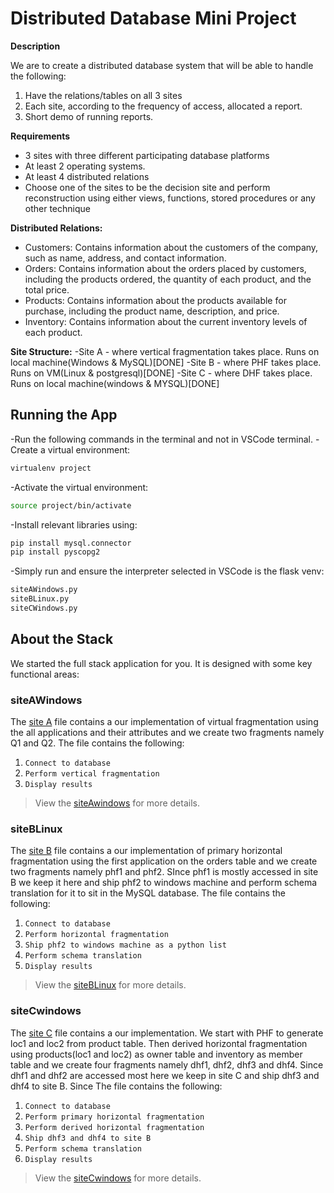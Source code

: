 # Distributed Database Mini Project

**Description**

We are to create a distributed database system that will be able to handle the following:
1) Have the relations/tables on all 3 sites
2) Each site, according to the frequency of access, allocated a report.
3) Short demo of running reports. 


**Requirements**

- 3 sites with three different participating database platforms
- At least 2 operating systems.
- At least 4 distributed relations
- Choose one of the sites to be the decision site and perform reconstruction using either views, functions, stored procedures or any other technique

**Distributed Relations:**
- Customers: Contains information about the customers of the company, such as name, address, and contact information.
- Orders: Contains information about the orders placed by customers, including the products ordered, the quantity of each product, and the total price.
- Products: Contains information about the products available for purchase, including the product name, description, and price.
- Inventory: Contains information about the current inventory levels of each product.

**Site Structure:**
-Site A - where vertical fragmentation takes place. Runs on local machine(Windows & MySQL)[DONE]
-Site B - where PHF takes place. Runs on VM(Linux & postgresql)[DONE]
-Site C - where DHF takes place. Runs on local machine(windows & MYSQL)[DONE]

## Running the App
-Run the following commands in the terminal and not in VSCode terminal.
-Create a virtual environment:
```bash
virtualenv project
```
-Activate the virtual environment:
```bash
source project/bin/activate
```
-Install relevant libraries using:
```bash
pip install mysql.connector
pip install pyscopg2
```
-Simply run and ensure the interpreter selected in VSCode is the flask venv:
```bash
siteAWindows.py
siteBLinux.py
siteCWindows.py
```

## About the Stack

We started the full stack application for you. It is designed with some key functional areas:

### siteAWindows

The [site A](./siteAwindows.py) file contains a our implementation of virtual fragmentation using the all applications and their attributes and we create two fragments namely Q1 and Q2. The file contains the following:
1. `Connect to database`
2. `Perform vertical fragmentation`
3. `Display results`

> View the [siteAwindows](./siteAwindows.py) for more details.

### siteBLinux

The [site B](./siteBlinux.py) file contains a our implementation of primary horizontal fragmentation using the first application on the orders table and we create two fragments namely phf1 and phf2. SInce phf1 is mostly accessed in site B we keep it here and ship phf2 to windows machine and perform schema translation for it to sit in the MySQL database. The file contains the following:
1. `Connect to database`
2. `Perform horizontal fragmentation`
3. `Ship phf2 to windows machine as a python list`
4. `Perform schema translation`
5. `Display results`

> View the [siteBLinux](./siteBlinux.py) for more details.

### siteCwindows

The [site C](./siteCwindows.py) file contains a our implementation. We start with PHF to generate loc1 and loc2 from product table. Then derived horizontal fragmentation using products(loc1 and loc2) as owner table and inventory as member table and we create four fragments namely dhf1, dhf2, dhf3 and dhf4. Since dhf1 and dhf2 are accessed most here we keep in site C and ship dhf3 and dhf4 to site B. Since The file contains the following:
1. `Connect to database`
2. `Perform primary horizontal fragmentation`
3. `Perform derived horizontal fragmentation`
4. `Ship dhf3 and dhf4 to site B`
5. `Perform schema translation`
6. `Display results`

> View the [siteCwindows](./siteCwindows.py) for more details.

